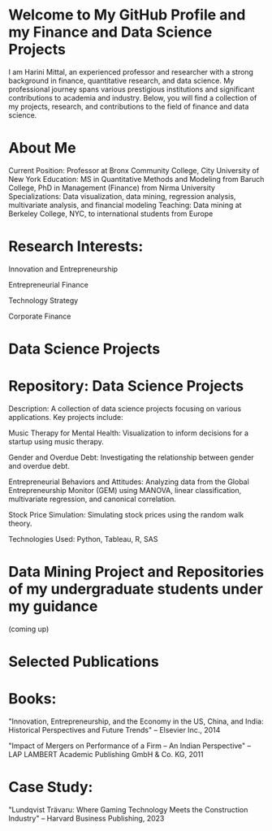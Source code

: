 # Welcome to My GitHub Profile and my Finance and Data Science Projects

I am Harini Mittal, an experienced professor and researcher with a strong background in finance, quantitative research, and data science. My professional journey spans various prestigious institutions and significant contributions to academia and industry. Below, you will find a collection of my projects, research, and contributions to the field of finance and data science.

# About Me
Current Position: Professor at Bronx Community College, City University of New York
Education: MS in Quantitative Methods and Modeling from Baruch College, PhD in Management (Finance) from Nirma University
Specializations: Data visualization, data mining, regression analysis, multivariate analysis, and financial modeling
Teaching: Data mining at Berkeley College, NYC, to international students from Europe
# Research Interests: 

Innovation and Entrepreneurship

Entrepreneurial Finance

Technology Strategy

Corporate Finance

# Data Science Projects
# Repository: Data Science Projects

Description: A collection of data science projects focusing on various applications. Key projects include:

Music Therapy for Mental Health: Visualization to inform decisions for a startup using music therapy.

Gender and Overdue Debt: Investigating the relationship between gender and overdue debt.

Entrepreneurial Behaviors and Attitudes: Analyzing data from the Global Entrepreneurship Monitor (GEM) using MANOVA, linear classification, multivariate regression, and canonical correlation.

Stock Price Simulation: Simulating stock prices using the random walk theory.

Technologies Used: Python, Tableau, R, SAS

# Data Mining Project and Repositories of my undergraduate students under my guidance
(coming up)

# Selected Publications

# Books:

"Innovation, Entrepreneurship, and the Economy in the US, China, and India: Historical Perspectives and Future Trends" – Elsevier Inc., 2014

"Impact of Mergers on Performance of a Firm – An Indian Perspective" – LAP LAMBERT Academic Publishing GmbH & Co. KG, 2011

# Case Study:

"Lundqvist Trävaru: Where Gaming Technology Meets the Construction Industry" – Harvard Business Publishing, 2023
